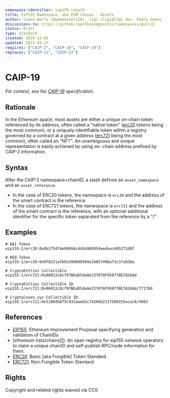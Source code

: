 ```yaml
---
namespace-identifier: eip155-caip19
title: EIP155 Namespace, aka EVM Chains - Assets
author: Simon Warta (@webmaster128), ligi <ligi@ligi.de>, Pedro Gomes (@pedrouid), Antoine Herzog (@antoineherzog), Joel Thorstensson (@oed)
discussions-to: https://github.com/ChainAgnostic/namespaces/pull/2
status: Draft
type: Standard
created: 2019-12-05
updated: 2022-03-27
requires: ["CAIP-2", "CAIP-10", "CAIP-19"]
replaces: ["CAIP-21", "CAIP-22"]
---
```


# CAIP-19

*For context, see the [CAIP-19][] specification.*

## Rationale 

In the Ethereum space, most assets are either a unique on-chain token referenced
by its address, often called a "native token" ([erc20][] tokens being the most
common), or a uniquely-identifiable token within a registry governed by a
contract at a given address ([erc721][] being the most common), often called an
"NFT". An unambiguous and unique representation is easily achieved by using on-
chain address prefixed by CAIP-2 information.

## Syntax

After the CAIP-2 namespace+chainID, a slash defines an `asset_namespace` and an `asset_reference`. 
- In the case of ERC20 tokens, the namespace is `erc20` and the address of the
  smart contract is the reference. 
- In the case of ERC721 tokens, the namespace is `erc721` and the address of the
  smart contract is the reference, with an optional additional identifier for
  the specific token separated from the reference by a "/"

## Examples

```
# DAI Token
eip155:1/erc20:0x6b175474e89094c44da98b954eedeac495271d0f

# REQ Token
eip155:1/erc20:0x8f8221afbb33998d8584a2b05749ba73c37a938a

# CryptoKitties Collectible
eip155:1/erc721:0x06012c8cf97BEaD5deAe237070F9587f8E7A266d

# CryptoKitties Collectible ID
eip155:1/erc721:0x06012c8cf97BEaD5deAe237070F9587f8E7A266d/771769

# CryptoCoven.xyz Collectible ID
eip155:1/erc721:0x5180db8f5c931aae63c74266b211f580155ecac8/4663
```

## References

- [EIP155][]: Ethereum Improvement Proposal specifying generation and validation of ChainIDs
- [ethereum-lists/chains][]: An open registry for eip155 network operators to claim a
      unique chainID and self-publish RPC/node information for them.
- [ERC20][]: Basic [aka Fungible] Token Standard
- [ERC721][]: Non-Fungible Token Standard

[Chainid.network]: https://github.com/ethereum-lists/chains
[CAIP-2]: https://github.com/ChainAgnostic/CAIPs/blob/master/CAIPs/caip-2.md
[CAIP-10]: https://github.com/ChainAgnostic/CAIPs/blob/master/CAIPs/caip-10.md
[CAIP-19]: https://github.com/ChainAgnostic/CAIPs/blob/master/CAIPs/caip-19.md
[CAIP-21]: https://github.com/ChainAgnostic/CAIPs/blob/master/CAIPs/caip-21.md
[CAIP-22]: https://github.com/ChainAgnostic/CAIPs/blob/master/CAIPs/caip-22.md
[EIP155]: https://eips.ethereum.org/EIPS/eip-155
[ERC20]: https://eips.ethereum.org/EIPS/eip-20
[ERC721]: https://eips.ethereum.org/EIPS/eip-721


## Rights

Copyright and related rights waived via CC0.

